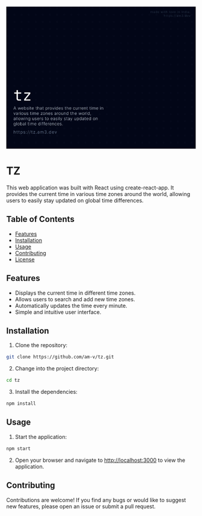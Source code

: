 ![Logo](https://raw.githubusercontent.com/am-v/tz/master/tz.png)
# TZ

This web application was built with React using create-react-app. It provides the current time in various time zones around the world, allowing users to easily stay updated on global time differences.

## Table of Contents
- [Features](#features)
- [Installation](#installation)
- [Usage](#usage)
- [Contributing](#contributing)
- [License](#license)

## Features

- Displays the current time in different time zones.
- Allows users to search and add new time zones.
- Automatically updates the time every minute.
- Simple and intuitive user interface.

## Installation

1. Clone the repository:

```bash
git clone https://github.com/am-v/tz.git
```

2. Change into the project directory:

```bash
cd tz
```

3. Install the dependencies:

```bash
npm install
```

## Usage

1. Start the application:

```bash
npm start
```

2. Open your browser and navigate to [http://localhost:3000](http://localhost:3000) to view the application.

## Contributing

Contributions are welcome! If you find any bugs or would like to suggest new features, please open an issue or submit a pull request.
